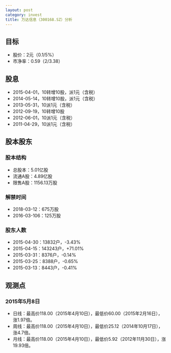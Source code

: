 ```yaml
---
layout: post
category: invest
title: 万达信息（300168.SZ）分析
---
```


## 目标 ##

- 股价：2元（0.1/5%）
- 市净率：0.59（2/3.38）

## 股息 ##

- 2015-04-01，10转增10股，派1元（含税）
- 2014-05-14，10转增10股，派1元（含税）
- 2013-05-31，10派1元（含税）
- 2012-09-19，10转增10股
- 2012-06-01，10派1元（含税）
- 2011-04-29，10派1元（含税）

## 股本股东 ##

### 股本结构 ###

- 总股本：5.01亿股
- 流通A股：4.89亿股
- 限售A股：1156.13万股

### 解禁时间 ###

- 2018-03-12：675万股
- 2016-03-106：125万股

### 股东人数 ###

- 2015-04-30：13832户，-3.43%
- 2015-04-15：143243户，+71.01%
- 2015-03-31：8376户，-0.14%
- 2015-03-25：8388户，-0.65%
- 2015-03-13：8443户，-0.41%

## 观测点 ##

### 2015年5月8日 ###

- 日线：最高价118.00（2015年4月10日），最低价60.00（2015年2月16日），涨1.97倍。
- 周线：最高价118.00（2015年4月10日），最低价25.12（2014年10月17日），涨4.7倍。
- 月线：最高价118.00（2015年4月10日），最低价5.92（2012年11月30日），涨19.93倍。
